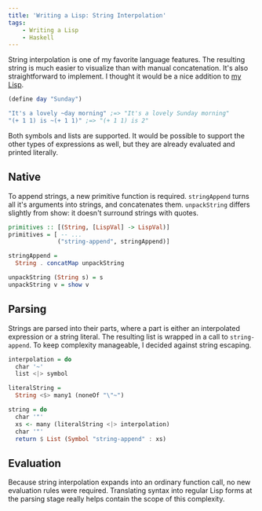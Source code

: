```yaml
---
title: 'Writing a Lisp: String Interpolation'
tags:
    - Writing a Lisp
    - Haskell
---
```


String interpolation is one of my favorite language features.
The resulting string is much easier to visualize than with manual concatenation. It's also straightforward to implement. I thought it would be a nice addition to [my Lisp](http://reinvanderwoerd.nl/blog/2017/03/18/writing-a-lisp/).

<!-- more -->

```scheme
(define day "Sunday")

"It's a lovely ~day morning" ;=> "It's a lovely Sunday morning"
"(+ 1 1) is ~(+ 1 1)" ;=> "(+ 1 1) is 2"
```

Both symbols and lists are supported.
It would be possible to support the other types of expressions as well, but they are already evaluated and printed literally.

## Native
To append strings, a new primitive function is required.
`stringAppend` turns all it's arguments into strings, and concatenates them.
`unpackString` differs slightly from show: it doesn't surround strings with quotes.

```haskell
primitives :: [(String, [LispVal] -> LispVal)]
primitives = [ -- ...
              ("string-append", stringAppend)]

stringAppend =
  String . concatMap unpackString

unpackString (String s) = s
unpackString v = show v
```

## Parsing
Strings are parsed into their parts, where a part is either an interpolated expression or a string literal. The resulting list is wrapped in a call to `string-append`. To keep complexity manageable, I decided against string escaping.

```haskell
interpolation = do
  char '~'
  list <|> symbol

literalString =
  String <$> many1 (noneOf "\"~")

string = do
  char '"'
  xs <- many (literalString <|> interpolation)
  char '"'
  return $ List (Symbol "string-append" : xs)
```


## Evaluation
Because string interpolation expands into an ordinary function call,
no new evaluation rules were required. Translating syntax into regular Lisp forms at the parsing stage really helps contain the scope of this complexity.
